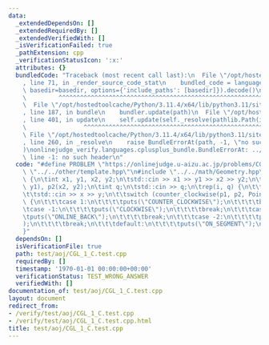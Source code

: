 ```yaml
---
data:
  _extendedDependsOn: []
  _extendedRequiredBy: []
  _extendedVerifiedWith: []
  _isVerificationFailed: true
  _pathExtension: cpp
  _verificationStatusIcon: ':x:'
  attributes: {}
  bundledCode: "Traceback (most recent call last):\n  File \"/opt/hostedtoolcache/Python/3.11.4/x64/lib/python3.11/site-packages/onlinejudge_verify/documentation/build.py\"\
    , line 71, in _render_source_code_stat\n    bundled_code = language.bundle(stat.path,\
    \ basedir=basedir, options={'include_paths': [basedir]}).decode()\n          \
    \         ^^^^^^^^^^^^^^^^^^^^^^^^^^^^^^^^^^^^^^^^^^^^^^^^^^^^^^^^^^^^^^^^^^^^^^^^^^^^^^^^^\n\
    \  File \"/opt/hostedtoolcache/Python/3.11.4/x64/lib/python3.11/site-packages/onlinejudge_verify/languages/cplusplus.py\"\
    , line 187, in bundle\n    bundler.update(path)\n  File \"/opt/hostedtoolcache/Python/3.11.4/x64/lib/python3.11/site-packages/onlinejudge_verify/languages/cplusplus_bundle.py\"\
    , line 401, in update\n    self.update(self._resolve(pathlib.Path(included), included_from=path))\n\
    \                ^^^^^^^^^^^^^^^^^^^^^^^^^^^^^^^^^^^^^^^^^^^^^^^^^^^^^^^^^\n \
    \ File \"/opt/hostedtoolcache/Python/3.11.4/x64/lib/python3.11/site-packages/onlinejudge_verify/languages/cplusplus_bundle.py\"\
    , line 260, in _resolve\n    raise BundleErrorAt(path, -1, \"no such header\"\
    )\nonlinejudge_verify.languages.cplusplus_bundle.BundleErrorAt: ../../other/template.hpp:\
    \ line -1: no such header\n"
  code: "#define PROBLEM \"https://onlinejudge.u-aizu.ac.jp/problems/CGL_1_C\"\n#include\
    \ \"../../other/template.hpp\"\n#include \"../../math/Geometry.hpp\"\nint main()\
    \ {\n\tint x1, y1, x2, y2;\n\tstd::cin >> x1 >> y1 >> x2 >> y2;\n\tPoint2D p1(x1,\
    \ y1), p2(x2, y2);\n\tint q;\n\tstd::cin >> q;\n\trep(i, q) {\n\t\tint x, y;\n\
    \t\tstd::cin >> x >> y;\n\t\tswitch (counter_clockwise(p1, p2, Point2D(x, y)))\
    \ {\n\t\t\tcase 1:\n\t\t\t\tputs(\"COUNTER_CLOCKWISE\");\n\t\t\t\tbreak;\n\t\t\
    \tcase -1:\n\t\t\t\tputs(\"CLOCKWISE\");\n\t\t\t\tbreak;\n\t\t\tcase 2:\n\t\t\t\
    \tputs(\"ONLINE_BACK\");\n\t\t\t\tbreak;\n\t\t\tcase -2:\n\t\t\t\tputs(\"ONLINE_FRONT\"\
    );\n\t\t\t\tbreak;\n\t\t\tdefault:\n\t\t\t\tputs(\"ON_SEGMENT\");\n\t\t}\n\t}\n\
    }"
  dependsOn: []
  isVerificationFile: true
  path: test/aoj/CGL_1_C.test.cpp
  requiredBy: []
  timestamp: '1970-01-01 00:00:00+00:00'
  verificationStatus: TEST_WRONG_ANSWER
  verifiedWith: []
documentation_of: test/aoj/CGL_1_C.test.cpp
layout: document
redirect_from:
- /verify/test/aoj/CGL_1_C.test.cpp
- /verify/test/aoj/CGL_1_C.test.cpp.html
title: test/aoj/CGL_1_C.test.cpp
---
```

